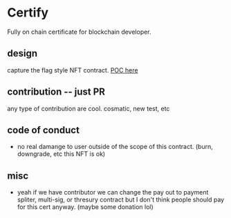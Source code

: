 # Certify
Fully on chain certificate for blockchain developer.

## design
capture the flag style NFT contract.
[POC here](https://polygonscan.com/address/0xebbf607c199671d9ae99e31d9b9424208d42d924#code)

## contribution -- just PR
any type of contribution are cool. cosmatic, new test, etc 

## code of conduct
- no real damange to user outside of the scope of this contract. (burn, downgrade, etc this NFT is ok)

## misc
- yeah if we have contributor we can change the pay out to payment spliter, multi-sig, or thresury contract but I don't think people should pay for this cert anyway. (maybe some donation lol)
